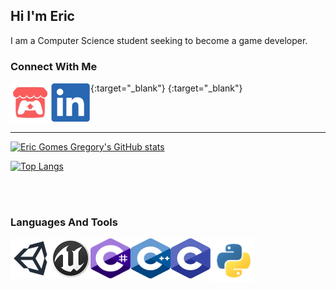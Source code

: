 ## Hi I'm Eric
I am  a Computer Science student seeking to become a game developer.

### Connect With Me
[<img align="left" width="64px" height="64px" src="images/icons/itchio.svg"/>][itchio]{:target="_blank"}
[<img align="left" width="64px" height="64px" src="images/icons/linkedin.svg"/>][linkedin]{:target="_blank"}


<br />
<br />

___
[![Eric Gomes Gregory's GitHub stats](https://github-readme-stats.vercel.app/api?username=EricGomesGregory&show_icons=true&theme=github_dark&hide_border=true)](https://github.com/anuraghazra/github-readme-stats)



[![Top Langs](https://github-readme-stats.vercel.app/api/top-langs/?username=EricGomesGregory&layout=compact&theme=github_dark&hide_border=true)](https://github.com/anuraghazra/github-readme-stats)



<br />
<br />


### Languages And Tools
<img align="left" width="64px" height="64px" src="images/icons/unity.svg"/>
<img align="left" width="64px" height="64px" src="images/icons/unreal.svg"/>
<img align="left" width="64px" height="64px" src="images/icons/csharp.svg"/>
<img align="left" width="64px" height="64px" src="images/icons/cpp.svg"/>
<img align="left" width="64px" height="64px" src="images/icons/c.svg"/>
<img align="left" width="70px" height="70px" src="images/icons/python.svg"/>

<!-- Links to social medias -->
[itchio]: https://ericgomes.itch.io/
[linkedin]: https://www.linkedin.com/in/eric-gregory-16a502183/

<!-- Links to github stats -->
[userstats]: https://github-readme-stats.vercel.app/api?username=EricGomesGregory&show_icons=true&theme=github_dark&hide_border=true